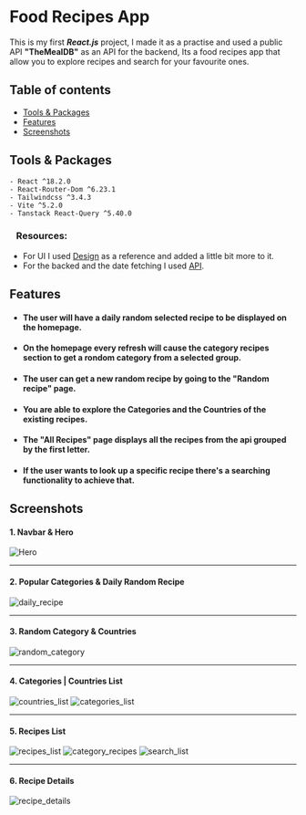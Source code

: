 
# Food Recipes App

This is my first **_React.js_** project, I made it as a practise and used a public API **"TheMealDB"** as an API for the backend, Its a food recipes app that allow you to explore recipes and search for your favourite ones.


## Table of contents
  * [Tools & Packages](##Tools-&-Packages)
  * [Features](##Features)
  * [Screenshots](##Screenshots)

## Tools & Packages
```
- React ^18.2.0
- React-Router-Dom ^6.23.1
- Tailwindcss ^3.4.3
- Vite ^5.2.0
- Tanstack React-Query ^5.40.0
   ```
### &nbsp;&nbsp; Resources:
* For UI I used [Design](https://www.google.com) as a reference and added a little bit more to it.
* For the backed and the date fetching I used [API](https://www.google.com).

## Features

- #### The user will have a daily random selected recipe to be displayed on the homepage.
- #### On the homepage every refresh will cause the category recipes section to get a rondom category from a selected group.
- #### The user can get a new random recipe by going to the "Random recipe" page.
- #### You are able to explore the Categories and the Countries of the existing recipes. 
- #### The "All Recipes" page displays all the recipes from the api grouped by the first letter.
- #### If the user wants to look up a specific recipe there's a searching functionality to achieve that.


## Screenshots

#### 1. Navbar & Hero

  ![Hero](https://github.com/Doomzy/Food-Recipes-ReactJS/assets/41492751/024ddabe-04bf-4724-a1c1-640838f31338)
   <hr>

#### 2. Popular Categories & Daily Random Recipe

![daily_recipe](https://github.com/Doomzy/Food-Recipes-ReactJS/assets/41492751/f889e55e-de29-467d-a955-7a0b6680bb86)
   <hr>

#### 3. Random Category & Countries
   
![random_category](https://github.com/Doomzy/Food-Recipes-ReactJS/assets/41492751/951573fa-1dd4-4a5a-96fe-44e596a1e2c6)
   <hr>

#### 4. Categories | Countries List
   
![countries_list](https://github.com/Doomzy/Food-Recipes-ReactJS/assets/41492751/b86ce463-e230-4685-90ae-42ce93a93099)
![categories_list](https://github.com/Doomzy/Food-Recipes-ReactJS/assets/41492751/71d47a99-f3a6-41a5-8b8e-93ff166de267)
   <hr>

#### 5. Recipes List

![recipes_list](https://github.com/Doomzy/Food-Recipes-ReactJS/assets/41492751/45077bab-d4dc-416e-b784-3c458442feef)
![category_recipes](https://github.com/Doomzy/Food-Recipes-ReactJS/assets/41492751/e77aa5d6-e3bf-4dfa-90e4-269ffc66aa5a)
![search_list](https://github.com/Doomzy/Food-Recipes-ReactJS/assets/41492751/b4c8d155-00e8-4242-8c29-41df19751bd0)
<hr>

#### 6. Recipe Details

![recipe_details](https://github.com/Doomzy/Food-Recipes-ReactJS/assets/41492751/648d2ef4-1ce6-4fbd-ace2-cb43bd994b3b)


